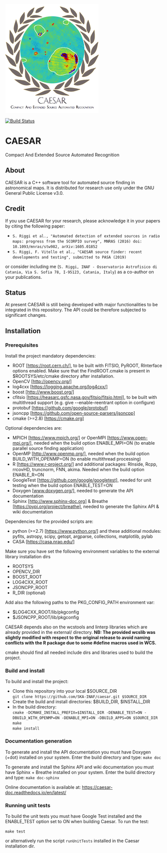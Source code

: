 <p align="left">
  <img src="share/CaesarLogo.png" alt="Caesar source finder logo"/>
</p>

[![Build Status](http://jenkins.oact.inaf.it:8080/buildStatus/icon?job=SKA/CAESAR)](http://jenkins.oact.inaf.it:8080/me/my-views/view/All/job/SKA/job/CAESAR/)

# CAESAR

Compact And Extended Source Automated Recognition

## **About**  
CAESAR is a C++ software tool for automated source finding in astronomical maps. It is distributed for research use only under the GNU General Public License v3.0. 

## **Credit**
If you use CAESAR for your research, please acknowledge it in your papers by citing the following paper:

* `S. Riggi et al., "Automated detection of extended sources in radio maps:
progress from the SCORPIO survey", MNRAS (2016) doi: 10.1093/mnras/stw982, arXiv:1605.01852`
* `S. Riggi, F. Vitello et al., "CAESAR source finder: recent developments and testing", submitted to PASA (2019)`

or consider including me (`S. Riggi, INAF - Osservatorio Astrofisico di Catania, Via S. Sofia 78, I-95123, Catania, Italy`)
as a co-author on your publications.

## **Status**
At present CAESAR is still being developed with major functionalities to be integrated in this repository. The API could be therefore subjected to significant changes. 

## **Installation**  

### **Prerequisites**
Install the project mandatory dependencies:  

* ROOT [https://root.cern.ch/], to be built with FITSIO, PyROOT, RInterface options enabled. Make sure that the FindROOT.cmake is present in $ROOTSYS/etc/cmake directory after installation.
* OpenCV [http://opencv.org/]
* log4cxx [https://logging.apache.org/log4cxx/]
* boost [http://www.boost.org/] 
* cfitsio [https://heasarc.gsfc.nasa.gov/fitsio/fitsio.html], to be built with multithread support (e.g. give --enable-reentrant option in configure)
* protobuf [https://github.com/google/protobuf]
* jsoncpp [https://github.com/open-source-parsers/jsoncpp]
* cmake (>=2.8) [https://cmake.org]  
  
Optional dependencies are:
* MPICH [https://www.mpich.org/] or OpenMPI [https://www.open-mpi.org/], needed when the build option ENABLE_MPI=ON (to enable parallel source finding application)       
* OpenMP [http://www.openmp.org/], needed when the build option BUILD_WITH_OPENMP=ON (to enable multithread processing)  
* R [https://www.r-project.org/] and additional packages: RInside, Rcpp, rrcovHD, truncnorm, FNN, akima. Needed when the build option ENABLE_R=ON
* GoogleTest [https://github.com/google/googletest], needed for unit testing when the build option ENABLE_TEST=ON   
* Doxygen [www.doxygen.org/], needed to generate the API documentation   
* Sphinx [http://www.sphinx-doc.org] & Breathe [https://pypi.org/project/breathe], needed to generate the Sphinx API & wiki documentation

Dependencies for the provided scripts are:
* python (>=2.7) [https://www.python.org/] and these additional modules: pyfits, astropy, scipy, getopt, argparse, collections, matplotlib, pylab
* CASA [https://casa.nrao.edu/]


Make sure you have set the following environment variables to the external library installation dirs 
* ROOTSYS
* OPENCV_DIR
* BOOST_ROOT
* LOG4CXX_ROOT
* JSONCPP_ROOT
* R_DIR (optional)

Add also the following paths to the PKG_CONFIG_PATH environment var: 
* $LOG4CXX_ROOT/lib/pkgconfig  
* $JSONCPP_ROOT/lib/pkgconfig

CAESAR depends also on the wcstools and linterp libraries which are already provided in the external/ directory. 
**NB: The provided wcslib was slightly modified with respect to the original release to avoid naming conflicts with the R package due to some #define macros used in WCS.**

cmake should find all needed include dirs and libraries used to build the project.

### **Build and install**
To build and install the project:

* Clone this repository into your local $SOURCE_DIR  
  ```git clone https://github.com/SKA-INAF/caesar.git $SOURCE_DIR```
* Create the build and install directories: $BUILD_DIR, $INSTALL_DIR  
* In the build directory:  
  ```cmake -DCMAKE_INSTALL_PREFIX=$INSTALL_DIR -DENABLE_TEST=ON -DBUILD_WITH_OPENMP=ON -DENABLE_MPI=ON -DBUILD_APPS=ON $SOURCE_DIR```   
  ```make```  
  ```make install```  
  
### **Documentation generation**
To generate and install the API documentation you must have Doxygen (+dot) installed on your system. Enter the build directory and type:
  ```make doc```  

To generate and install the Sphinx API and wiki documentation you must have Sphinx + Breathe installed on your system. Enter the build directory and type:
  ```make doc-sphinx``` 
  
Online documentation is available at: https://caesar-doc.readthedocs.io/en/latest/  
  
### **Running unit tests**
To build the unit tests you must have Google Test installed and the ENABLE_TEST option set to ON when building Caesar.
To run the test:

```make test```

or alternatively run the script `runUnitTests` installed in the Caesar installation dir.
